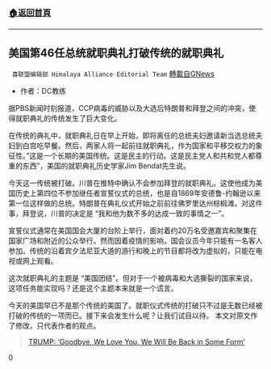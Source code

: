 ###  [:house:返回首頁](https://github.com/ourhimalayas/txt)
---

## 美国第46任总统就职典礼打破传统的就职典礼
` 喜联盟编辑部 Himalaya Alliance Editorial Team` [轉載自GNews](https://gnews.org/zh-hans/780524/)

- 作者：DC教练


据PBS新闻时刻报道，CCP病毒的威胁以及大选后特朗普和拜登之间的冲突，使得就职典礼的传统发生了巨大变化。

在传统的典礼中，就职典礼日在早上开始，即将离任的总统夫妇邀请新当选总统夫妇到白宫吃早餐。然后，两家人将一起前往就职典礼，作为国家和平移交权力的象征性。”这是一个长期的美国传统。这是民主的行动。这是民主党人和共和党人都尊重的东西”，美国的就职典礼历史学家Jim Bendat先生说。

今天这一传统被打破。川普在推特中确认不会参加拜登的就职典礼。这使他成为美国历史上第四位不参加继任者宣誓仪式的总统，也是自1869年安德鲁-约翰逊以来第一位这样做的总统。特朗普在典礼仪式开始之前前往佛罗里达州棕榈滩。对这件事，拜登说，川普的决定是 “我和他为数不多的达成一致的事情之一”。

宣誓仪式通常在美国国会大厦的台阶上举行，面对着约20万名受邀嘉宾和聚集在国家广场和附近的公众举行。然而因着疫情的影响，国会议员今年只能有一名客人参加。传统的沿着宾夕法尼亚大道的游行和晚上的节目都将改为虚拟的，只能在电视或网上观看。

这次就职典礼的主题是 “美国团结”。但对于一个被病毒和大选撕裂的国家来说，这项任务能实现吗？还是这个主题本来就是一个谎言。

今天的美国早已不是那个传统的美国了。就职仪式传统的打破只不过是无数已经被打破的传统的一项而已。接下来会发生什么呢？让我们试目以待。 本文对原文作了修改，只代表作者的观点。



> [TRUMP: ‘Goodbye, We Love You, We Will Be Back in Some Form’](https://hannity.com/media-room/trump-goodbye-we-love-you-we-will-be-back-in-some-form/)



0
